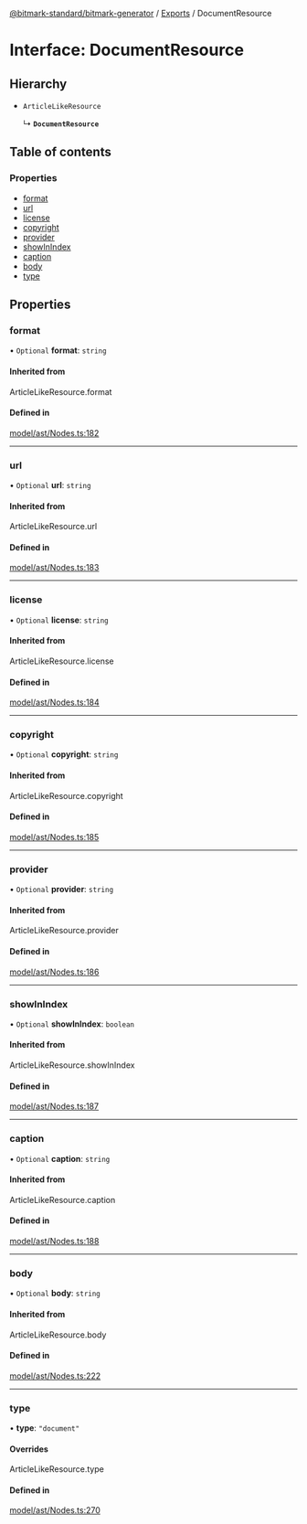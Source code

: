 [@bitmark-standard/bitmark-generator](../API.md) / [Exports](../modules.md) / DocumentResource

# Interface: DocumentResource

## Hierarchy

- `ArticleLikeResource`

  ↳ **`DocumentResource`**

## Table of contents

### Properties

- [format](DocumentResource.md#format)
- [url](DocumentResource.md#url)
- [license](DocumentResource.md#license)
- [copyright](DocumentResource.md#copyright)
- [provider](DocumentResource.md#provider)
- [showInIndex](DocumentResource.md#showInIndex)
- [caption](DocumentResource.md#caption)
- [body](DocumentResource.md#body)
- [type](DocumentResource.md#type)

## Properties

### format

• `Optional` **format**: `string`

#### Inherited from

ArticleLikeResource.format

#### Defined in

[model/ast/Nodes.ts:182](https://github.com/getMoreBrain/bitmark-generator/blob/de39d9c/src/model/ast/Nodes.ts#L182)

___

### url

• `Optional` **url**: `string`

#### Inherited from

ArticleLikeResource.url

#### Defined in

[model/ast/Nodes.ts:183](https://github.com/getMoreBrain/bitmark-generator/blob/de39d9c/src/model/ast/Nodes.ts#L183)

___

### license

• `Optional` **license**: `string`

#### Inherited from

ArticleLikeResource.license

#### Defined in

[model/ast/Nodes.ts:184](https://github.com/getMoreBrain/bitmark-generator/blob/de39d9c/src/model/ast/Nodes.ts#L184)

___

### copyright

• `Optional` **copyright**: `string`

#### Inherited from

ArticleLikeResource.copyright

#### Defined in

[model/ast/Nodes.ts:185](https://github.com/getMoreBrain/bitmark-generator/blob/de39d9c/src/model/ast/Nodes.ts#L185)

___

### provider

• `Optional` **provider**: `string`

#### Inherited from

ArticleLikeResource.provider

#### Defined in

[model/ast/Nodes.ts:186](https://github.com/getMoreBrain/bitmark-generator/blob/de39d9c/src/model/ast/Nodes.ts#L186)

___

### showInIndex

• `Optional` **showInIndex**: `boolean`

#### Inherited from

ArticleLikeResource.showInIndex

#### Defined in

[model/ast/Nodes.ts:187](https://github.com/getMoreBrain/bitmark-generator/blob/de39d9c/src/model/ast/Nodes.ts#L187)

___

### caption

• `Optional` **caption**: `string`

#### Inherited from

ArticleLikeResource.caption

#### Defined in

[model/ast/Nodes.ts:188](https://github.com/getMoreBrain/bitmark-generator/blob/de39d9c/src/model/ast/Nodes.ts#L188)

___

### body

• `Optional` **body**: `string`

#### Inherited from

ArticleLikeResource.body

#### Defined in

[model/ast/Nodes.ts:222](https://github.com/getMoreBrain/bitmark-generator/blob/de39d9c/src/model/ast/Nodes.ts#L222)

___

### type

• **type**: ``"document"``

#### Overrides

ArticleLikeResource.type

#### Defined in

[model/ast/Nodes.ts:270](https://github.com/getMoreBrain/bitmark-generator/blob/de39d9c/src/model/ast/Nodes.ts#L270)
